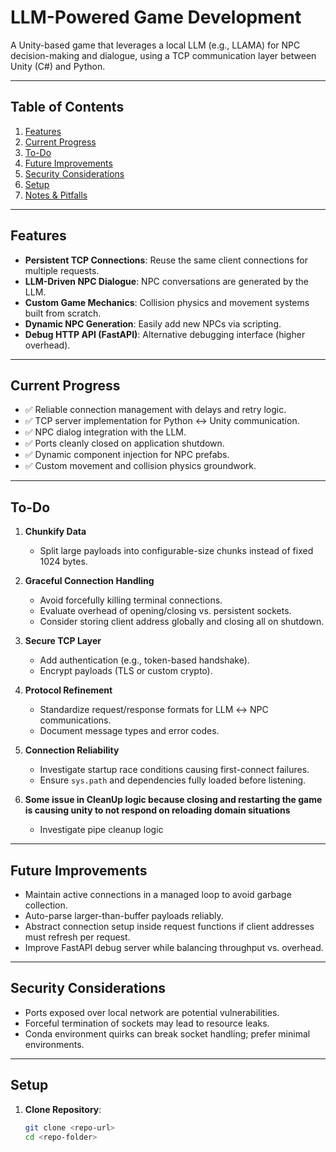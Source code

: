 # LLM-Powered Game Development

A Unity-based game that leverages a local LLM (e.g., LLAMA) for NPC decision-making and dialogue, using a TCP communication layer between Unity (C#) and Python.

---

## Table of Contents

1. [Features](#features)
2. [Current Progress](#current-progress)
3. [To-Do](#to-do)
4. [Future Improvements](#future-improvements)
5. [Security Considerations](#security-considerations)
6. [Setup](#setup)
7. [Notes & Pitfalls](#notes--pitfalls)

---

## Features

- **Persistent TCP Connections**: Reuse the same client connections for multiple requests.
- **LLM-Driven NPC Dialogue**: NPC conversations are generated by the LLM.
- **Custom Game Mechanics**: Collision physics and movement systems built from scratch.
- **Dynamic NPC Generation**: Easily add new NPCs via scripting.
- **Debug HTTP API (FastAPI)**: Alternative debugging interface (higher overhead).

---

## Current Progress

- ✅ Reliable connection management with delays and retry logic.
- ✅ TCP server implementation for Python ↔ Unity communication.
- ✅ NPC dialog integration with the LLM.
- ✅ Ports cleanly closed on application shutdown.
- ✅ Dynamic component injection for NPC prefabs.
- ✅ Custom movement and collision physics groundwork.

---

## To-Do

1. **Chunkify Data**
   - Split large payloads into configurable-size chunks instead of fixed 1024 bytes.

2. **Graceful Connection Handling**
   - Avoid forcefully killing terminal connections.
   - Evaluate overhead of opening/closing vs. persistent sockets.
   - Consider storing client address globally and closing all on shutdown.

3. **Secure TCP Layer**
   - Add authentication (e.g., token-based handshake).
   - Encrypt payloads (TLS or custom crypto).

4. **Protocol Refinement**
   - Standardize request/response formats for LLM ↔ NPC communications.
   - Document message types and error codes.

5. **Connection Reliability**
   - Investigate startup race conditions causing first-connect failures.
   - Ensure `sys.path` and dependencies fully loaded before listening.

6. **Some issue in CleanUp logic because closing and restarting the game is causing unity to not respond on reloading domain situations**
   - Investigate pipe cleanup logic
---

## Future Improvements

- Maintain active connections in a managed loop to avoid garbage collection.
- Auto-parse larger-than-buffer payloads reliably.
- Abstract connection setup inside request functions if client addresses must refresh per request.
- Improve FastAPI debug server while balancing throughput vs. overhead.

---

## Security Considerations

- Ports exposed over local network are potential vulnerabilities.
- Forceful termination of sockets may lead to resource leaks.
- Conda environment quirks can break socket handling; prefer minimal environments.

---

## Setup

1. **Clone Repository**:
   ```bash
   git clone <repo-url>
   cd <repo-folder>
